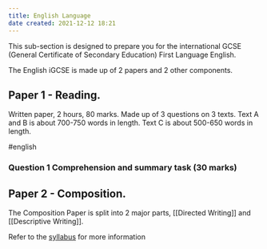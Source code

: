 ```yaml
---
title: English Language
date created: 2021-12-12 18:21
---
```


This sub-section is designed to prepare you for the international GCSE (General Certificate of Secondary Education) First Language English.

The English iGCSE is made up of 2 papers and 2 other components.

## Paper 1 - Reading.

Written paper, 2 hours, 80 marks. Made up of 3 questions on 3 texts.
Text A and B is about 700-750 words in length.
Text C is about 500-650 words in length.

#english

### Question 1 Comprehension and summary task (30 marks)



## Paper 2 - Composition.

The Composition Paper is split into 2 major parts, [[Directed Writing]] and [[Descriptive Writing]].


Refer to the [syllabus](https://www.cambridgeinternational.org/Images/635230-2024-2026-syllabus.pdf) for more information